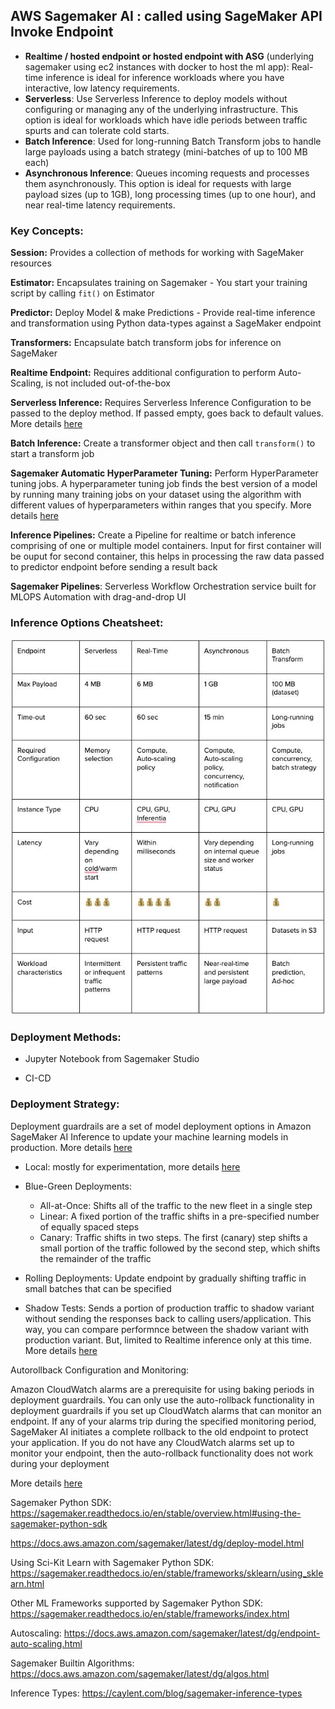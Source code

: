 
## AWS Sagemaker AI : called using SageMaker API Invoke Endpoint
- **Realtime / hosted endpoint or hosted endpoint with ASG** (underlying sagemaker using ec2 instances with docker to host the ml app): Real-time inference is ideal for inference workloads where you have interactive, low latency requirements.
- **Serverless**: Use Serverless Inference to deploy models without configuring or managing any of the underlying infrastructure. This option is ideal for workloads which have idle periods between traffic spurts and can tolerate cold starts.
- **Batch Inference**: Used for long-running Batch Transform jobs to handle large payloads using a batch strategy (mini-batches of up to 100 MB each)
- **Asynchronous Inference**: Queues incoming requests and processes them asynchronously. This option is ideal for requests with large payload sizes (up to 1GB), long processing times (up to one hour), and near real-time latency requirements.

### Key Concepts:

**Session:** Provides a collection of methods for working with SageMaker resources

**Estimator:** Encapsulates training on Sagemaker
    - You start your training script by calling `fit()` on Estimator

**Predictor:** Deploy Model & make Predictions
    - Provide real-time inference and transformation using Python data-types against a SageMaker endpoint

**Transformers:** Encapsulate batch transform jobs for inference on SageMaker

**Realtime Endpoint:** Requires additional configuration to perform Auto-Scaling, is not included out-of-the-box

**Serverless Inference:** Requires Serverless Inference Configuration to be passed to the deploy method. If passed empty, goes back to default values. More details [here](https://sagemaker.readthedocs.io/en/stable/overview.html#sagemaker-serverless-inference)

**Batch Inference:** Create a transformer object and then call `transform()` to start a transform job

**Sagemaker Automatic HyperParameter Tuning:** Perform HyperParameter tuning jobs. A hyperparameter tuning job finds the best version of a model by running many training jobs on your dataset using the algorithm with different values of hyperparameters within ranges that you specify. More details [here](https://sagemaker.readthedocs.io/en/stable/overview.html#sagemaker-automatic-model-tuning)

**Inference Pipelines:** Create a Pipeline for realtime or batch inference comprising of one or multiple model containers. Input for first container will be ouput for second container, this helps in processing the raw data passed to predictor endpoint before sending a result back

**Sagemaker Pipelines**: Serverless Workflow Orchestration service built for MLOPS Automation with drag-and-drop UI

### Inference Options Cheatsheet:

![Sagemaker-Inference-Types](../images/sagemaker-inference-types.jpg)

### Deployment Methods:

- Jupyter Notebook from Sagemaker Studio

- CI-CD





### Deployment Strategy:

Deployment guardrails are a set of model deployment options in Amazon SageMaker AI Inference to update your machine learning models in production. More details [here](https://docs.aws.amazon.com/sagemaker/latest/dg/deployment-guardrails.html)

- Local: mostly for experimentation, more details [here](https://sagemaker.readthedocs.io/en/stable/overview.html#local-mode)

- Blue-Green Deployments:
    - All-at-Once: Shifts all of the traffic to the new fleet in a single step
    - Linear: A fixed portion of the traffic shifts in a pre-specified number of equally spaced steps
    - Canary: Traffic shifts in two steps. The first (canary) step shifts a small portion of the traffic followed by the second step, which shifts the remainder of the traffic

- Rolling Deployments: Update endpoint by gradually shifting traffic in small batches that can be specified

- Shadow Tests: Sends a portion of production traffic to shadow variant without sending the responses back to calling users/application. This way, you can compare performnce between the shadow variant with production variant. But, limited to Realtime inference only at this time. More details [here](https://docs.aws.amazon.com/sagemaker/latest/dg/shadow-tests.html)


Autorollback Configuration and Monitoring: 

Amazon CloudWatch alarms are a prerequisite for using baking periods in deployment guardrails. You can only use the auto-rollback functionality in deployment guardrails if you set up CloudWatch alarms that can monitor an endpoint. If any of your alarms trip during the specified monitoring period, SageMaker AI initiates a complete rollback to the old endpoint to protect your application. If you do not have any CloudWatch alarms set up to monitor your endpoint, then the auto-rollback functionality does not work during your deployment

More details [here](https://docs.aws.amazon.com/sagemaker/latest/dg/deployment-guardrails-configuration.html)

Sagemaker Python SDK:
https://sagemaker.readthedocs.io/en/stable/overview.html#using-the-sagemaker-python-sdk

https://docs.aws.amazon.com/sagemaker/latest/dg/deploy-model.html

Using Sci-Kit Learn with Sagemaker Python SDK:
https://sagemaker.readthedocs.io/en/stable/frameworks/sklearn/using_sklearn.html

Other ML Frameworks supported by Sagemaker Python SDK:
https://sagemaker.readthedocs.io/en/stable/frameworks/index.html

Autoscaling:
https://docs.aws.amazon.com/sagemaker/latest/dg/endpoint-auto-scaling.html

Sagemaker Builtin Algorithms:
https://docs.aws.amazon.com/sagemaker/latest/dg/algos.html

Inference Types:
https://caylent.com/blog/sagemaker-inference-types